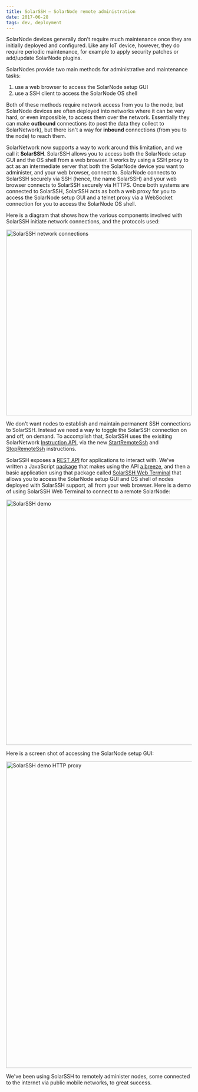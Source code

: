 ```yaml
---
title: SolarSSH — SolarNode remote administration
date: 2017-06-28
tags: dev, deployment
---
```

SolarNode devices generally don't require much maintenance once they are initially deployed and
configured. Like any IoT device, however, they do require periodic maintenance, for example to apply
security patches or add/update SolarNode plugins.

<!--more-->

SolarNodes provide two main methods for administrative and maintenance tasks:

 1. use a web browser to access the SolarNode setup GUI
 2. use a SSH client to access the SolarNode OS shell

Both of these methods require network access from you to the node, but SolarNode devices are
often deployed into networks where it can be very hard, or even impossible, to access them over the
network. Essentially they can make **outbound** connections (to post the data they collect to
SolarNetwork), but there isn't a way for **inbound** connections (from you to the node) to reach
them.

SolarNetwork now supports a way to work around this limitation, and we call it **SolarSSH**.
SolarSSH allows you to access both the SolarNode setup GUI and the OS shell from a web browser. It
works by using a SSH proxy to act as an intermediate server that both the SolarNode device you want
to administer, and your web browser, connect to. SolarNode connects to SolarSSH securely via SSH
(hence, the name SolarSSH) and your web browser connects to SolarSSH securely via HTTPS. Once both
systems are connected to SolarSSH, SolarSSH acts as both a web proxy for you to access the SolarNode
setup GUI and a telnet proxy via a WebSocket connection for you to access the SolarNode OS shell.

Here is a diagram that shows how the various components involved with SolarSSH initiate network
connections, and the protocols used:

<img alt="SolarSSH network connections" src="/img/news/solarssh-network-connections.png" width="504">

We don't want nodes to establish and maintain permanent SSH connections to SolarSSH. Instead we need
a way to toggle the SolarSSH connection on and off, on demand. To accomplish that, SolarSSH uses the
exisiting SolarNetwork [Instruction API][instr-api], via the new [StartRemoteSsh][start-ssh] and
[StopRemoteSsh][stop-ssh] instructions.

SolarSSH exposes a [REST API][api] for applications to interact with. We've written a JavaScript
[package][js-npm] that makes using the API [a breeze][js-doc], and then a basic application using that package
called [SolarSSH Web Terminal][webterm] that allows you to access the SolarNode setup GUI and OS
shell of nodes deployed with SolarSSH support, all from your web browser. Here is a demo of using
SolarSSH Web Terminal to connect to a remote SolarNode:

<img alt="SolarSSH demo" src="/img/news/solarssh-demo-shell.gif" width="666">

Here is a screen shot of accessing the SolarNode setup GUI:

<img alt="SolarSSH demo HTTP proxy" src="/img/news/solarssh-demo-http-proxy.png" width="832">

We've been using SolarSSH to remotely administer nodes, some connected to the internet via public
mobile networks, to great success.

[instr-api]: https://github.com/SolarNetwork/solarnetwork/wiki/SolarUser-API#queue-instruction
[start-ssh]: https://github.com/SolarNetwork/solarnetwork/wiki/SolarUser-API-enumerated-types#startremotessh
[stop-ssh]: https://github.com/SolarNetwork/solarnetwork/wiki/SolarUser-API-enumerated-types#stopremotessh
[api]: https://github.com/SolarNetwork/solarnetwork/wiki/SolarSSH-API
[webterm]: https://github.com/SolarNetwork/solarnetwork-mysolarnode
[js-npm]: https://www.npmjs.com/package/solarnetwork-api-ssh
[js-doc]: https://solarnetwork.github.io/docs/api/js/solarnetwork-api-ssh/0.2.2/
